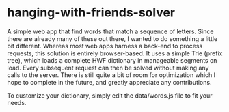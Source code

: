 hanging-with-friends-solver
===========================

A simple web app that find words that match a sequence of letters. Since there are already many of these out there, I wanted to do something a little bit different.  Whereas most web apps harness a back-end to process requests, this solution is entirely browser-based.  It uses a simple Trie (prefix tree), which loads a complete HWF dictionary in manageable segments on load.  Every subsequent request can then be solved without making any calls to the server.  There is still quite a bit of room for optimization which I hope to complete in the future, and greatly appreciate any contributions.

To customize your dictionary, simply edit the data/words.js file to fit your needs.
